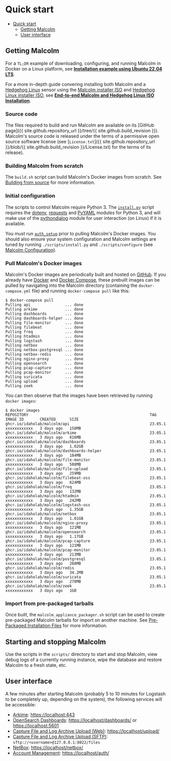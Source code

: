# <a name="QuickStart"></a>Quick start

* [Quick start](#QuickStart)
    - [Getting Malcolm](#GetMalcolm)
    - [User interface](#UserInterfaceURLs)

## <a name="GetMalcolm"></a>Getting Malcolm

For a `TL;DR` example of downloading, configuring, and running Malcolm in Docker on a Linux platform, see **[Installation example using Ubuntu 22.04 LTS](ubuntu-install-example.md#InstallationExample)**.

For a more in-depth guide convering installing both Malcolm and a [Hedgehog Linux](hedgehog.md) sensor using the [Malcolm installer ISO](malcolm-iso.md#ISO) and [Hedgehog Linux installer ISO](hedgehog-installation.md#HedgehogInstallation), see **[End-to-end Malcolm and Hedgehog Linux ISO Installation](malcolm-hedgehog-e2e-iso-install.md#InstallationExample)**.

### Source code

The files required to build and run Malcolm are available on its [GitHub page]({{ site.github.repository_url }}/tree/{{ site.github.build_revision }}). Malcolm's source code is released under the terms of a permissive open source software license (see [`License.txt`]({{ site.github.repository_url }}/blob/{{ site.github.build_revision }}/License.txt)  for the terms of its release).

### Building Malcolm from scratch

The `build.sh` script can build Malcolm's Docker images from scratch. See [Building from source](development.md#Build) for more information.

### Initial configuration

The scripts to control Malcolm require Python 3. The [`install.py`](malcolm-config.md#ConfigAndTuning) script requires the [dotenv](https://github.com/theskumar/python-dotenv), [requests](https://docs.python-requests.org/en/latest/) and [PyYAML](https://pyyaml.org/) modules for Python 3, and will make use of the [pythondialog](https://pythondialog.sourceforge.io/) module for user interaction (on Linux) if it is available.

You must run [`auth_setup`](authsetup.md#AuthSetup) prior to pulling Malcolm's Docker images. You should also ensure your system configuration and Malcolm settings are tuned by running `./scripts/install.py` and `./scripts/configure` (see [Malcolm Configuration](malcolm-config.md#ConfigAndTuning)).
    
### Pull Malcolm's Docker images

Malcolm's Docker images are periodically built and hosted on [GitHub](https://github.com/orgs/idaholab/packages?repo_name=Malcolm). If you already have [Docker](https://www.docker.com/) and [Docker Compose](https://docs.docker.com/compose/), these prebuilt images can be pulled by navigating into the Malcolm directory (containing the `docker-compose.yml` file) and running `docker-compose pull` like this:
```
$ docker-compose pull
Pulling api               ... done
Pulling arkime            ... done
Pulling dashboards        ... done
Pulling dashboards-helper ... done
Pulling file-monitor      ... done
Pulling filebeat          ... done
Pulling freq              ... done
Pulling htadmin           ... done
Pulling logstash          ... done
Pulling netbox            ... done
Pulling netbox-postgresql ... done
Pulling netbox-redis      ... done
Pulling nginx-proxy       ... done
Pulling opensearch        ... done
Pulling pcap-capture      ... done
Pulling pcap-monitor      ... done
Pulling suricata          ... done
Pulling upload            ... done
Pulling zeek              ... done
```

You can then observe that the images have been retrieved by running `docker images`:
```
$ docker images
REPOSITORY                                                     TAG               IMAGE ID       CREATED      SIZE
ghcr.io/idaholab/malcolm/api                                   23.05.1           xxxxxxxxxxxx   3 days ago   158MB
ghcr.io/idaholab/malcolm/arkime                                23.05.1           xxxxxxxxxxxx   3 days ago   816MB
ghcr.io/idaholab/malcolm/dashboards                            23.05.1           xxxxxxxxxxxx   3 days ago   1.02GB
ghcr.io/idaholab/malcolm/dashboards-helper                     23.05.1           xxxxxxxxxxxx   3 days ago   184MB
ghcr.io/idaholab/malcolm/file-monitor                          23.05.1           xxxxxxxxxxxx   3 days ago   588MB
ghcr.io/idaholab/malcolm/file-upload                           23.05.1           xxxxxxxxxxxx   3 days ago   259MB
ghcr.io/idaholab/malcolm/filebeat-oss                          23.05.1           xxxxxxxxxxxx   3 days ago   624MB
ghcr.io/idaholab/malcolm/freq                                  23.05.1           xxxxxxxxxxxx   3 days ago   132MB
ghcr.io/idaholab/malcolm/htadmin                               23.05.1           xxxxxxxxxxxx   3 days ago   242MB
ghcr.io/idaholab/malcolm/logstash-oss                          23.05.1           xxxxxxxxxxxx   3 days ago   1.35GB
ghcr.io/idaholab/malcolm/netbox                                23.05.1           xxxxxxxxxxxx   3 days ago   1.01GB
ghcr.io/idaholab/malcolm/nginx-proxy                           23.05.1           xxxxxxxxxxxx   3 days ago   121MB
ghcr.io/idaholab/malcolm/opensearch                            23.05.1           xxxxxxxxxxxx   3 days ago   1.17GB
ghcr.io/idaholab/malcolm/pcap-capture                          23.05.1           xxxxxxxxxxxx   3 days ago   121MB
ghcr.io/idaholab/malcolm/pcap-monitor                          23.05.1           xxxxxxxxxxxx   3 days ago   213MB
ghcr.io/idaholab/malcolm/postgresql                            23.05.1           xxxxxxxxxxxx   3 days ago   268MB
ghcr.io/idaholab/malcolm/redis                                 23.05.1           xxxxxxxxxxxx   3 days ago   34.2MB
ghcr.io/idaholab/malcolm/suricata                              23.05.1           xxxxxxxxxxxx   3 days ago   278MB
ghcr.io/idaholab/malcolm/zeek                                  23.05.1           xxxxxxxxxxxx   3 days ago   1GB
```

### Import from pre-packaged tarballs

Once built, the `malcolm_appliance_packager.sh` script can be used to create pre-packaged Malcolm tarballs for import on another machine. See [Pre-Packaged Installation Files](development.md#Packager) for more information.

## Starting and stopping Malcolm

Use the scripts in the `scripts/` directory to start and stop Malcolm, view debug logs of a currently running
instance, wipe the database and restore Malcolm to a fresh state, etc.

## <a name="UserInterfaceURLs"></a>User interface

A few minutes after starting Malcolm (probably 5 to 10 minutes for Logstash to be completely up, depending on the system), the following services will be accessible:

* [Arkime](https://arkime.com/): [https://localhost:443](https://localhost:443)
* [OpenSearch Dashboards](https://opensearch.org/docs/latest/dashboards/index/): [https://localhost/dashboards/](https://localhost/dashboards/) or [https://localhost:5601](https://localhost:5601)
* [Capture File and Log Archive Upload (Web)](upload.md#Upload): [https://localhost/upload/](https://localhost/upload/)
* [Capture File and Log Archive Upload (SFTP)](upload.md#Upload): `sftp://<username>@127.0.0.1:8022/files`
* [NetBox](asset-interaction-analysis.md#AssetInteractionAnalysis): [https://localhost/netbox/](https://localhost/netbox/)
* [Account Management](authsetup.md#AuthBasicAccountManagement): [https://localhost/auth/](https://localhost/auth/)